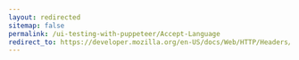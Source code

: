 ```yaml
---
layout: redirected
sitemap: false
permalink: /ui-testing-with-puppeteer/Accept-Language
redirect_to: https://developer.mozilla.org/en-US/docs/Web/HTTP/Headers/Accept-Language
---
```


